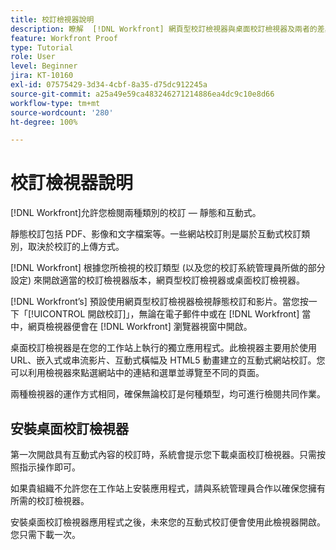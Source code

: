 ```yaml
---
title: 校訂檢視器說明
description: 瞭解  [!DNL Workfront] 網頁型校訂檢視器與桌面校訂檢視器及兩者的差異，以及如何存取這兩種檢視器。
feature: Workfront Proof
type: Tutorial
role: User
level: Beginner
jira: KT-10160
exl-id: 07575429-3d34-4cbf-8a35-d75dc912245a
source-git-commit: a25a49e59ca483246271214886ea4dc9c10e8d66
workflow-type: tm+mt
source-wordcount: '280'
ht-degree: 100%

---
```


# 校訂檢視器說明

[!DNL Workfront]允許您檢閱兩種類別的校訂 — 靜態和互動式。

靜態校訂包括 PDF、影像和文字檔案等。一些網站校訂則是屬於互動式校訂類別，取決於校訂的上傳方式。

[!DNL Workfront] 根據您所檢視的校訂類型 (以及您的校訂系統管理員所做的部分設定) 來開啟適當的校訂檢視器版本，網頁型校訂檢視器或桌面校訂檢視器。

[!DNL Workfront’s] 預設使用網頁型校訂檢視器檢視靜態校訂和影片。當您按一下「[!UICONTROL 開啟校訂]」，無論在電子郵件中或在 [!DNL Workfront] 當中，網頁檢視器便會在 [!DNL Workfront] 瀏覽器視窗中開啟。

桌面校訂檢視器是在您的工作站上執行的獨立應用程式。此檢視器主要用於使用 URL、嵌入式或串流影片、互動式橫幅及 HTML5 動畫建立的互動式網站校訂。您可以利用檢視器來點選網站中的連結和選單並導覽至不同的頁面。

兩種檢視器的運作方式相同，確保無論校訂是何種類型，均可進行檢閱共同作業。

## 安裝桌面校訂檢視器

第一次開啟具有互動式內容的校訂時，系統會提示您下載桌面校訂檢視器。只需按照指示操作即可。

如果貴組織不允許您在工作站上安裝應用程式，請與系統管理員合作以確保您擁有所需的校訂檢視器。

安裝桌面校訂檢視器應用程式之後，未來您的互動式校訂便會使用此檢視器開啟。您只需下載一次。

<!-- 
### Learn more
* Differences between the Web Proofing Viewer and the Desktop Proofing Viewer
* Review an interactive proof
* Install the Desktop Proofing Viewer
* Understand the Desktop Proofing Viewer
* Open proofs in the Desktop Proofing Viewer
* Interactive content proofs
-->
